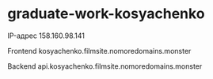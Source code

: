 # graduate-work-kosyachenko

IP-адрес 158.160.98.141

Frontend kosyachenko.filmsite.nomoredomains.monster

Backend api.kosyachenko.filmsite.nomoredomains.monster

